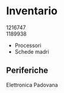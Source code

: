 # Inventario

1216747  
1189938

- Processori
- Schede madri

## Periferiche

Elettronica Padovana

